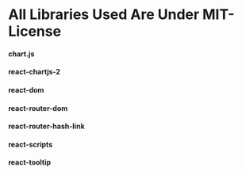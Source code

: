 # All Libraries Used Are Under MIT-License

#### chart.js
#### react-chartjs-2
#### react-dom
#### react-router-dom
#### react-router-hash-link
#### react-scripts
#### react-tooltip
